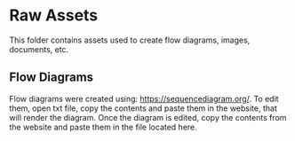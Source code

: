 # Raw Assets

This folder contains assets used to create flow diagrams, images, documents, etc.

## Flow Diagrams

Flow diagrams were created using: <https://sequencediagram.org/>. To edit them, open txt file, copy the contents and paste them in the website, that will render the diagram. Once the diagram is edited, copy the contents from the website and paste them in the file located here.
